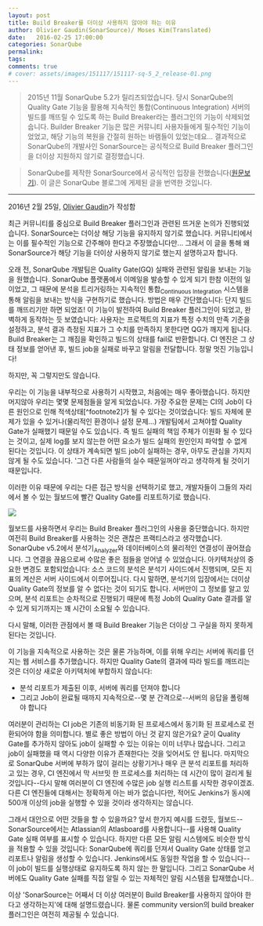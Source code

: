 ```yaml
---
layout: post
title: Build Breaker를 더이상 사용하지 않아야 하는 이유
author: Olivier Gaudin(SonarSource)/ Moses Kim(Translated)
date:   2016-02-25 17:00:00
categories: SonarQube
permalink:
tags:
comments: true
# cover: assets/images/151117/151117-sq-5_2_release-01.png
---
```


> 2015년 11월 SonarQube 5.2가 릴리즈되었습니다. 당시 SonarQube의 Quality Gate 기능을 활용해 지속적인 통합(Continuous Integration) 서버의 빌드를 깨뜨릴 수 있도록 하는 Build Breaker라는 플러그인의 기능이 삭제되었숩니다. Builder Breaker 기능은 많은 커뮤니티 사용자들에게 필수적인 기능이었었고, 해당 기능의 복원을 간절히 원하는 바램들이 있었는데요... 결과적으로 SonarQube의 개발사인 SonarSource는 공식적으로 Build Breaker 플러그인을 더이상 지원하지 않기로 결정했습니다.

> SonarQube를 제작한 SonarSource에서 공식적인 입장을 전했습니다([원문보기][why-you-shoul-not-use-build-breaker]). 이 글은 SonarQube 블로그에 게제된 글을 번역한 것입니다.

---

2016년 2월 25일, [Olivier Gaudin][oliver-gaudin]가 작성함

최근 커뮤니티를 중심으로 Build Breaker 플러그인과 관련된 뜨거운 논의가 진행되었습니다. SonarSource는 더이상 해당 기능을 유지하지 않기로 했습니다. 커뮤니티에서는 이를 필수적인 기능으로 간주해야 한다고 주장했습니다만... 그래서 이 글을 통해 왜 SonarSource가 해당 기능을 더이상 사용하지 않기로 했는지 설명하고자 합니다.

오래 전, SonarQube 개발팀은 Quality Gate(GQ) 실패와 관련된 알림을 보내는 기능을 원했습니다. SonarQube 플랫폼에서 이메일을 발송할 수 있게 되기 한참 이전의 일이었고, 그 때문에 분석을 트리거링하는 지속적인 통합<sub>Continuous Integration</sub> 시스템을 통해 알림을 보내는 방식을 구현하기로 했습니다. 방법은 매우 간단했습니다: 단지 빌드를 깨뜨리기만 하면 되었죠! 이 기능이 발전하여 Build Breaker 플러그인이 되었고, 완벽하게 동작하는 듯 보였습니다: 사용자는 프로젝트의 지표가 특정 수치의 만족 기준을 설정하고, 분석 결과 측정된 지표가 그 수치를 만족하지 못한다면 QG가 깨지게 됩니다. Build Breaker는 그 깨짐을 확인하고 빌드의 상태를 fail로 반환합니다. CI 엔진은 그 상태 정보를 얻어낸 후, 빌드 job을 실패로 바꾸고 알림을 전달합니다. 정말 멋진 기능입니다!

하지만, 꼭 그렇지만도 않습니다.

우리는 이 기능을 내부적으로 사용하기 시작했고, 처음에는 매우 좋아했습니다. 하지만 머지않아 우리는 몇몇 문제점들을 알게 되었습니다. 가장 주요한 문제는 CI의 Job이 다른 원인으로 인해 적색상태[^footnote2]가 될 수 있다는 것이었습니다: 빌드 자체에 문제가 있을 수 있거나(물리적인 환경이나 설정 문제...) 개발팀에서 고쳐야할 Quality Gate가 실패했기 때문일 수도 있습니다. 즉 빌드 실패의 책임 주체가 이원화 될 수 있다는 것이고, 실제 log를 보지 않는한 어떤 요소가 빌드 실패의 원인인지 파악할 수 없게 된다는 것입니다. 이 상태가 계속되면 빌드 job이 실패하는 경우, 아무도 관심을 가지지 않게 될 수도 있습니다. '그건 다른 사람들의 실수 때문일꺼야'라고 생각하게 될 것이기 때문입니다.

이러한 이유 때문에 우리는 다른 접근 방식을 선택하기로 했고, 개발자들이 그들의 자리에서 볼 수 있는 월보드에 빨간 Quality Gate를 리포트하기로 했습니다.

<img src="{{ site.baseurl }}assets/images/160225/160225-sonarqube-01.png" align="center">

월보드를 사용하면서 우리는 Build Breaker 플러그인의 사용을 중단했습니다. 하지만 여전히 Build Breaker를 사용하는 것은 괜찮은 프랙티스라고 생각했습니다. SonarQube v5.2에서 분석기<sub>Analyzer</sub>와 데이터베이스의 물리적인 연결성이 끊어졌습니다. 그 연결을 끊음으로써 수많은 좋은 점들을 얻어낼 수 있었습니다. 아키텍처상의 중요한 변경도 포함되었습니다: 소스 코드의 분석은 분석기 사이드에서 진행되며, 모든 지표의 계산은 서버 사이드에서 이루어집니다. 다시 말하면, 분석기의 입장에서는 더이상 Quality Gate의 정보를 알 수 없다는 것이 되기도 합니다. 서버만이 그 정보를 알고 있으며, 분석 리포트는 순차적으로 진행되기 때문에 특정 Job의 Quality Gate 결과를 알 수 있게 되기까지는 꽤 시간이 소요될 수 있습니다.

다시 말해, 이러한 관점에서 볼 때 Build Breaker 기능은 더이상 그 구실을 하지 못하게 된다는 것입니다.

이 기능을 지속적으로 사용하는 것은 물론 가능하며, 이를 위해 우리는 서버에 쿼리를 던지는 웹 서비스를 추가했습니다. 하지만 Quality Gate의 결과에 따라 빌드를 깨뜨리는 것은 더이상 새로운 아키텍처에 부합하지 않습니다:
- 분석 리포트가 제출된 이후, 서버에 쿼리를 던져야 합니다
- 그리고 Job이 완료될 때까지 지속적으로--몇 분 간격으로--서버의 응답을 폴링해야 합니다

여러분이 관리하는 CI job은 기존의 비동기화 된 프로세스에서 동기화 된 프로세스로 전환되어야 함을 의미합니다. 별로 좋은 방법이 아닌 것 같지 않은가요? 굳이 Quality Gate를 추가하지 않아도 job이 실패할 수 있는 이유는 이미 너무나 많습니다. 그리고 job이 실패했을 때 역시 다양한 이유가 존재한다는 것을 잊어서도 안 됩니다. 마지막으로 SonarQube 서버에 부하가 많이 걸리는 상황기거나 매우 큰 분석 리포트를 처리하고 있는 경우, CI 엔진에서 막 서브밋 한 프로세스를 처리하는 데 시간이 많이 걸리게 될 것입니다--다시 말해 여러분이 CI 엔진에 수많은 job 실행 리스트를 시작한 경우이겠죠. 다른 CI 엔진들에 대해서는 정확하게 아는 바가 없습니다만, 적어도 Jenkins가 동시에 500개 이상의 job을 실행할 수 있을 것이라 생각하지는 않습니다.

그래서 대안으로 어떤 것들을 할 수 있을까요? 앞서 한가지 예시를 드렸듯, 월보드--SonarSource에서는 Atlassian의 Atlasboard를 사용합니다--를 사용해 Quality Gate 실패 여부를 표시할 수 있습니다. 하지만 다른 모든 알림 시스템에도 비슷한 방식을 적용할 수 있을 것입니다: SonarQube에 쿼리를 던져서 Quality Gate 상태를 얻고 리포트나 알림을 생성할 수 있습니다. Jenkins에서도 동일한 작업을 할 수 있습니다--이 job이 빌드를 실행상태로 유지하도록 하지 않는 한 말입니다. 그리고 SonarQube 서버에도 Quality Gate 실패를 직접 알릴 수 있는 자체적인 알림 시스템을 탑재했습니다..

이상 'SonarSource는 어째서 더 이상 여러분이 Build Breaker를 사용하지 않아야 한다고 생각하는지'에 대해 설명드렸습니다. 물론 community version의 build breaker 플러그인은 여전히 제공될 수 있습니다.

<br><br><br>
---

[why-you-shoul-not-use-build-breaker]: http://www.sonarqube.org/why-you-shouldnt-use-build-breaker/
[oliver-gaudin]: http://www.sonarqube.org/author/oliviergaudin/

[^footnote1]: 지속적인 통합 서버에서는 빌드가 실패하는 경우 일반적으로 적색 등으로 표시한다.
